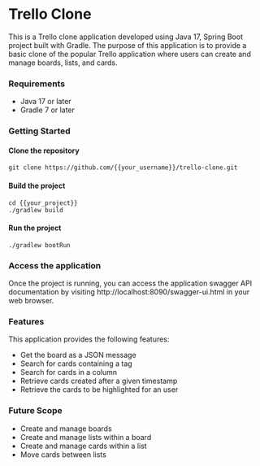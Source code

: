 # Trello Clone
This is a Trello clone application developed using Java 17, Spring Boot project built with Gradle. The purpose of this application is to provide a basic clone of the popular Trello application where users can create and manage boards, lists, and cards.

### Requirements
* Java 17 or later
* Gradle 7 or later

### Getting Started
#### Clone the repository
```
git clone https://github.com/{{your_username}}/trello-clone.git
```

#### Build the project
```
cd {{your_project}}
./gradlew build
```

#### Run the project
```
./gradlew bootRun
```

### Access the application
Once the project is running, you can access the application swagger API documentation by visiting http://localhost:8090/swagger-ui.html in your web browser.

### Features
This application provides the following features:

* Get the board as a JSON message
* Search for cards containing a tag
* Search for cards in a column
* Retrieve cards created after a given timestamp
* Retrieve the cards to be highlighted for an user

### Future Scope
* Create and manage boards
* Create and manage lists within a board
* Create and manage cards within a list
* Move cards between lists